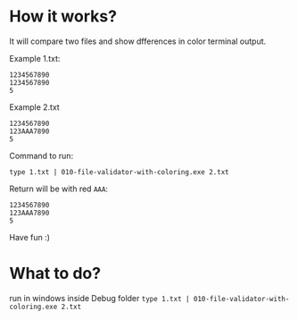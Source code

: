 # How it works?

It will compare two files and show dfferences in color terminal output.

Example 1.txt:
```
1234567890
1234567890
5
```
Example 2.txt
```
1234567890
123AAA7890
5
```
Command to run:

`type 1.txt | 010-file-validator-with-coloring.exe 2.txt`

Return will be with red `AAA`:
```
1234567890
123AAA7890
5
```

Have fun :)

# What to do?

run in windows inside Debug folder `type 1.txt | 010-file-validator-with-coloring.exe 2.txt`